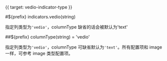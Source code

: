 {{ target: vedio-indicator-type }}

#${prefix} indicators.vedio(string)

指定列类型为`'vedio'`，columnType 缺省的话会被默认为'text'

##${prefix} columnType(string) = 'vedio'

指定列类型为`'vedio'`，columnType 可缺省默认为`'text'`。所有配置项和 image 一样，可参考 image 类型配置项。
